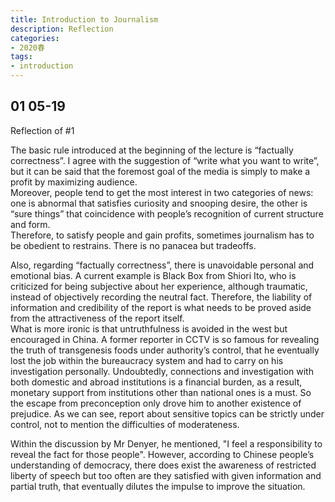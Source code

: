 ```yaml
---
title: Introduction to Journalism
description: Reflection
categories: 
- 2020春
tags:
- introduction
---
```


## 01 05-19  

Reflection of #1

The basic rule introduced at the beginning of the lecture is “factually correctness”. I agree with the suggestion of “write what you want to write”, but it can be said that the foremost goal of the media is simply to make a profit by maximizing audience.  
Moreover, people tend to get the most interest in two categories of news: one is abnormal that satisfies curiosity and snooping desire, the other is “sure things” that coincidence with people’s recognition of current structure and form.  
Therefore, to satisfy people and gain profits, sometimes journalism has to be obedient to restrains. There is no panacea but tradeoffs.    

Also, regarding “factually correctness”, there is unavoidable personal and emotional bias. A current example is Black Box from Shiori Ito, who is criticized for being subjective about her experience, although traumatic, instead of objectively recording the neutral fact. Therefore, the liability of information and credibility of the report is what needs to be proved aside from the attractiveness of the report itself.  
What is more ironic is that untruthfulness is avoided in the west but encouraged in China. A former reporter in CCTV is so famous for revealing the truth of transgenesis foods under authority’s control, that he eventually lost the job within the bureaucracy system and had to carry on his investigation personally. Undoubtedly, connections and investigation with both domestic and abroad institutions is a financial burden, as a result, monetary support from institutions other than national ones is a must. So the escape from preconception only drove him to another existence of prejudice. As we can see, report about sensitive topics can be strictly under control, not to mention the difficulties of moderateness.    

Within the discussion by Mr Denyer, he mentioned, "I feel a responsibility to reveal the fact for those people". However, according to Chinese people’s understanding of democracy, there does exist the awareness of restricted liberty of speech but too often are they satisfied with given information and partial truth, that eventually dilutes the impulse to improve the situation.

